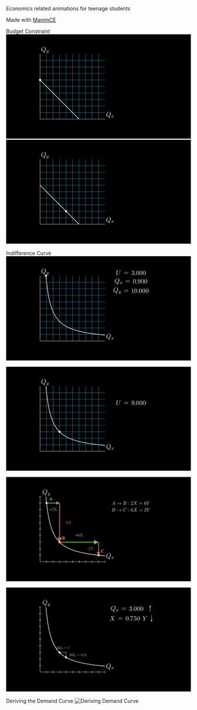 Economics related animations for teenage students

Made with [ManimCE](https://docs.manim.community/en/stable/index.html#)


Budget Constraint
![Budget Constraint Intro-1](out/BudgetConstraintIntro-1.gif)
![Budget Constraint Intro-2](out/BudgetConstraintIntro-2.gif)

Indifference Curve
![Indifference Curve Intro-1](out/IndifferenceCurveIntro-1.gif)


![Indifference Curve Intro-2](out/IndifferenceCurveIntro-2.gif)

![Indifference Curve Intro 2](out/IndifferenceCurveIntro2.gif)

![Indifference Curve Intro 3](out/IndifferenceCurveIntro3.gif)

Deriving the Demand Curve
![Deriving Demand Curve](out/DerivingDemandCurve.gif)

